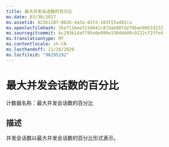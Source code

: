 ```yaml
---
title: 最大并发会话数的百分比
ms.date: 03/30/2017
ms.assetid: 823b1287-002b-4a3a-81fd-183f15a482ca
ms.openlocfilehash: 35ef11bee7c56041c87dab98fd27dbae99533232
ms.sourcegitcommit: bc293b14af795e0e999e3304dd40c0222cf2ffe4
ms.translationtype: MT
ms.contentlocale: zh-CN
ms.lasthandoff: 11/26/2020
ms.locfileid: "96295192"
---
```

# <a name="percent-of-max-concurrent-sessions"></a>最大并发会话数的百分比

计数器名称：最大并发会话数的百分比  
  
## <a name="description"></a>描述  

 并发会话数以最大并发会话数的百分比形式表示。
